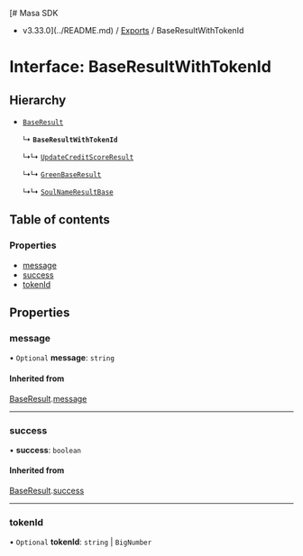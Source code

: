 [# Masa SDK
 - v3.33.0](../README.md) / [Exports](../modules.md) / BaseResultWithTokenId

# Interface: BaseResultWithTokenId

## Hierarchy

- [`BaseResult`](BaseResult.md)

  ↳ **`BaseResultWithTokenId`**

  ↳↳ [`UpdateCreditScoreResult`](UpdateCreditScoreResult.md)

  ↳↳ [`GreenBaseResult`](GreenBaseResult.md)

  ↳↳ [`SoulNameResultBase`](SoulNameResultBase.md)

## Table of contents

### Properties

- [message](BaseResultWithTokenId.md#message)
- [success](BaseResultWithTokenId.md#success)
- [tokenId](BaseResultWithTokenId.md#tokenid)

## Properties

### message

• `Optional` **message**: `string`

#### Inherited from

[BaseResult](BaseResult.md).[message](BaseResult.md#message)

___

### success

• **success**: `boolean`

#### Inherited from

[BaseResult](BaseResult.md).[success](BaseResult.md#success)

___

### tokenId

• `Optional` **tokenId**: `string` \| `BigNumber`
